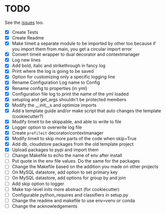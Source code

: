 # TODO
See the [issues](https://github.com/drkostas/starter/issues) too.
- [X] Create Tests
- [X] Create Readme
- [X] Make timeit a separate module to be imported by other too because if you import them from main, you get a circular import error
- [X] Convert timeit wrapper to dual decorator and contextmanager
- [X] Log new lines
- [X] Add bold, italic and strikethrough in fancy log
- [X] Print where the log is going to be saved
- [X] Option for customizing only a specific logging line
- [X] Rename Configuration Log name to Config
- [X] Rename config to properties (in yml)
- [X] Configuration file log to print the name of the yml loaded
- [X] setuplog and get_args shouldn't be protected members
- [X] Modify the __init__s and optimize imports
- [X] Add a template guide and/or make script that auto changes the template (cookiecutter?)
- [X] Modify timeit to be skippable, and able to write to file
- [X] Logger option to overwrite log file
- [X] Create `profileit` decorator/contextmanager
- [X] Modify timeit to skip more parts of the code when skip=True
- [X] Add db, cloudstore packages from the old template project
- [X] Upload packages to pypi and import them
- [ ] Change Makefile to echo the name of env after install
- [ ] Put quote in the env file values. Do the same for the packages
- [ ] Change the Makefile based on the addition you made on other projects
- [ ] On MySQL datastore, add option to set primary key
- [ ] On MySQL datastore, add options for group by and join
- [ ] Add skip option to logger
- [ ] Make top-level inits more abstract (for cookiecutter)
- [ ] Configurable python_requires and classifiers in setup.py
- [ ] Change the readme and makefile to use env=venv or conda
- [ ] Change the acknowledgements
